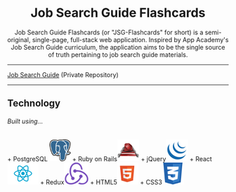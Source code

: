 <h1 align="center"><strong>Job Search Guide Flashcards</strong></h1>

<center>Job Search Guide Flashcards (or "JSG-Flashcards" for short) is a semi-original, single-page, full-stack web application. Inspired by App Academy's Job Search Guide curriculum, the application aims to be the single source of truth pertaining to job search guide materials.</center>

---

[Job Search Guide](https://github.com/appacademy/job-search-guide) (Private Repository)

---

## Technology

<h6>Built using...</h6>
+ PostgreSQL <img src="https://raw.githubusercontent.com/Kelvin-K-Cho/jsg-flashcards/master/images/PostgreSQL.png" height="50">
+ Ruby on Rails<img src="https://raw.githubusercontent.com/Kelvin-K-Cho/jsg-flashcards/master/images/RubyOnRails.png" height="50">
+ jQuery<img src="https://raw.githubusercontent.com/Kelvin-K-Cho/jsg-flashcards/master/images/jQuery.png" height="50">
+ React<img src="https://raw.githubusercontent.com/Kelvin-K-Cho/jsg-flashcards/master/images/React.png" height="50">
+ Redux<img src="https://raw.githubusercontent.com/Kelvin-K-Cho/jsg-flashcards/master/images/Redux.png" height="50">
+ HTML5<img
src="https://raw.githubusercontent.com/Kelvin-K-Cho/jsg-flashcards/master/images/HTML5.png" height="50">
+ CSS3<img src="https://raw.githubusercontent.com/Kelvin-K-Cho/jsg-flashcards/master/images/CSS3.png" height="50">
